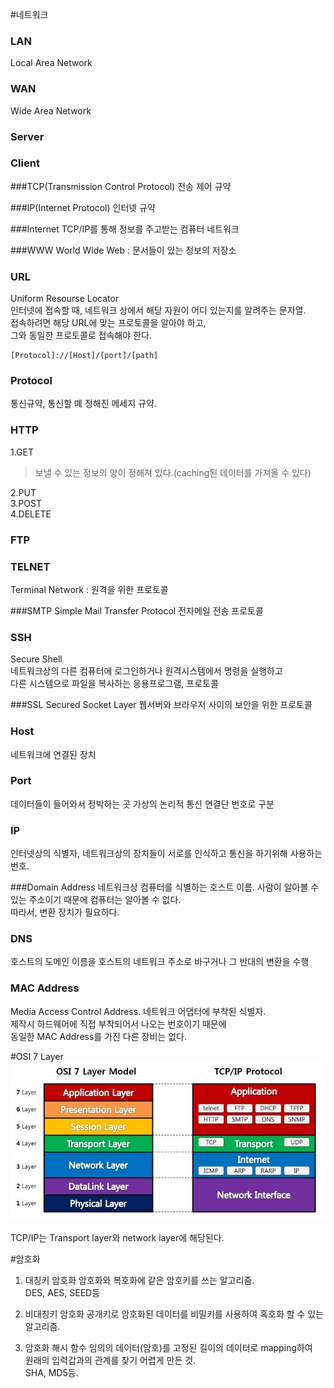 #네트워크

### LAN
Local Area Network

### WAN
Wide Area Network

### Server

### Client

###TCP(Transmission Control Protocol)
전송 제어 규약

###IP(Internet Protocol)
인터넷 규약

###Internet
TCP/IP를 통해 정보를 주고받는 컴퓨터 네트워크

###WWW
World Wide Web : 문서들이 있는 정보의 저장소

### URL
Uniform Resourse Locator  
인터넷에 접속할 때, 네트워크 상에서 해당 자원이 어디 있는지를 알려주는 문자열.   
접속하려면 해당 URL에 맞는 프로토콜을 알아야 하고,  
그와 동일한 프로토콜로 접속해야 한다.    
```
[Protocol]://[Host]/[port]/[path]  
```

### Protocol
통신규약, 통신할 뗴 정해진 메세지 규약.

### HTTP
1.GET
>	보낼 수 있는 정보의 양이 정해져 있다.(caching된 데이터를 가져올 수 있다)  

2.PUT  
3.POST  
4.DELETE  

### FTP

### TELNET
Terminal Network : 원격을 위한 프로토콜

###SMTP
Simple Mail Transfer Protocol
전자메일 전송 프로토콜

### SSH
Secure Shell  
네트워크상의 다른 컴퓨터에 로그인하거나 원격시스템에서 명령을 실행하고  
다른 시스템으로 파일을 복사하는 응용프로그램, 프로토콜  

###SSL
Secured Socket Layer
웹서버와 브라우저 사이의 보안을 위한 프로토콜

### Host
네트워크에 연결된 장치

### Port
데이터들이 들어와서 정박하는 곳
가상의 논리적 통신 연결단
번호로 구분

### IP
인터넷상의 식별자, 네트워크상의 장치들이 서로를 인식하고 통신을 하기위해 사용하는 번호.

###Domain Address
네트워크상 컴퓨터를 식별하는 호스트 이름.
사람이 알아볼 수 있는 주소이기 때문에 컴퓨터는 알아볼 수 없다.  
따라서, 변환 장치가 필요하다.

### DNS
호스트의 도메인 이름을 호스트의 네트워크 주소로 바구거나 그 반대의 변환을 수행


### MAC Address
Media Access Control Address. 
네트워크 어댑터에 부착된 식별자.  
제작시 하드웨어에 직접 부착되어서 나오는 번호이기 때문에  
동일한 MAC Address를 가진 다른 장비는 없다.

#OSI 7 Layer
![](imgs/osi.jpg)  

TCP/IP는 Transport layer와 network layer에 해당된다.

#암호화
1. 대칭키 암호화 
암호화와 복호화에 같은 암호키를 쓰는 알고리즘.  
DES, AES, SEED등
2. 비대칭키 암호화
공개키로 암호화된 데이터를 비밀키를 사용하여 혹호화 할 수 있는 알고리즘.

3. 암호화 해시 함수
임의의 데이터(암호)를 고정된 길이의 데이터로 mapping하여  
원래의 입력갑과의 관계를 찾기 어렵게 만든 것.  
SHA, MD5등.
